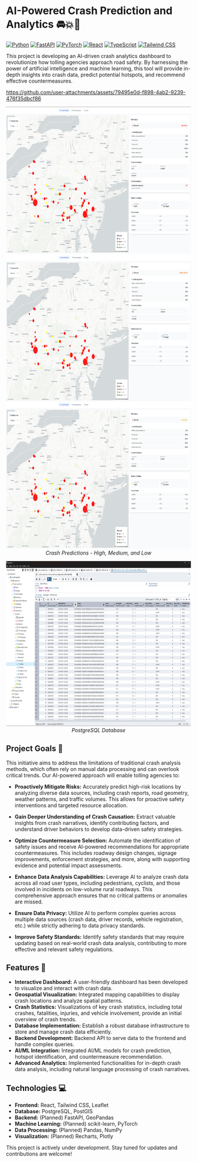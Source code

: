 # AI-Powered Crash Prediction and Analytics  🚘💥🚗 
[![Python](https://img.shields.io/badge/Python-3.12%2B-blue.svg?style=for-the-badge&logo=Python&logoColor=white)](https://www.python.org/)
[![FastAPI](https://img.shields.io/badge/FastAPI-%23009688.svg?style=for-the-badge&logo=FastAPI&logoColor=white)](https://fastapi.tiangolo.com/)
[![PyTorch](https://img.shields.io/badge/PyTorch-%23EE4C2C.svg?style=for-the-badge&logo=PyTorch&logoColor=white)](https://pytorch.org/)
[![React](https://img.shields.io/badge/React-%2361DAFB.svg?style=for-the-badge&logo=React&logoColor=white)](https://reactjs.org/)
[![TypeScript](https://img.shields.io/badge/TypeScript-%233178C6.svg?style=for-the-badge&logo=TypeScript&logoColor=white)](https://www.typescriptlang.org/)
[![Tailwind CSS](https://img.shields.io/badge/Tailwind%20CSS-%2306B6D4.svg?style=for-the-badge&logo=TailwindCSS&logoColor=white)](https://tailwindcss.com/)

This project is developing an AI-driven crash analytics dashboard to revolutionize how tolling agencies approach road safety. By harnessing the power of artificial intelligence and machine learning, this tool will provide in-depth insights into crash data, predict potential hotspots, and recommend effective countermeasures.


https://github.com/user-attachments/assets/79495e0d-f898-4ab2-9239-476f35dbcf86

<p align="center">
  <img src="AI Prediction Dashboard - High Risk.png" alt="High Risk" width="850" height="400"/>
  <img src="AI Prediction Dashboard - Medium Risk.png" alt="Medium Risk" width="850" height="400"/>
  <img src="AI Prediction Dashboard - Low Risk.png" alt="Low Risk" width="850" height="400"/>
  <br>
  <em>Crash Predictions - High, Medium, and Low</em>
</p>
<p align="center">
  <img src="PostgreSQL Database.png" alt="PostgreSQL Database" width="800" height="450"/>
  <br>
  <em>PostgreSQL Database</em>
</p>

## Project Goals 🚨

This initiative aims to address the limitations of traditional crash analysis methods, which often rely on manual data processing and can overlook critical trends. Our AI-powered approach will enable tolling agencies to:

* **Proactively Mitigate Risks:**  Accurately predict high-risk locations by analyzing diverse data sources, including crash reports, road geometry, weather patterns, and traffic volumes. This allows for proactive safety interventions and targeted resource allocation.

* **Gain Deeper Understanding of Crash Causation:**  Extract valuable insights from crash narratives, identify contributing factors, and understand driver behaviors to develop data-driven safety strategies.

* **Optimize Countermeasure Selection:**  Automate the identification of safety issues and receive AI-powered recommendations for appropriate countermeasures. This includes roadway design changes, signage improvements, enforcement strategies, and more, along with supporting evidence and potential impact assessments.

* **Enhance Data Analysis Capabilities:**  Leverage AI to analyze crash data across all road user types, including pedestrians, cyclists, and those involved in incidents on low-volume rural roadways. This comprehensive approach ensures that no critical patterns or anomalies are missed.

* **Ensure Data Privacy:**  Utilize AI to perform complex queries across multiple data sources (crash data, driver records, vehicle registration, etc.) while strictly adhering to data privacy standards.

* **Improve Safety Standards:**  Identify safety standards that may require updating based on real-world crash data analysis, contributing to more effective and relevant safety regulations.

## Features 📌

* **Interactive Dashboard:**  A user-friendly dashboard has been developed to visualize and interact with crash data.
* **Geospatial Visualization:**  Integrated mapping capabilities to display crash locations and analyze spatial patterns.
* **Crash Statistics:**  Visualizations of key crash statistics, including total crashes, fatalities, injuries, and vehicle involvement, provide an initial overview of crash trends.
* **Database Implementation:**  Establish a robust database infrastructure to store and manage crash data efficiently.
* **Backend Development:**  Backend API to serve data to the frontend and handle complex queries.
* **AI/ML Integration:**  Integrated AI/ML models for crash prediction, hotspot identification, and countermeasure recommendation.
* **Advanced Analytics:**  Implemented functionalities for in-depth crash data analysis, including natural language processing of crash narratives.
  
## Technologies 💻

* **Frontend:** React, Tailwind CSS, Leaflet
* **Database:** PostgreSQL, PostGIS
* **Backend:** (Planned) FastAPI, GeoPandas
* **Machine Learning:** (Planned) scikit-learn, PyTorch
* **Data Processing:** (Planned) Pandas, NumPy
* **Visualization:** (Planned) Recharts, Plotly

This project is actively under development. Stay tuned for updates and contributions are welcome!
